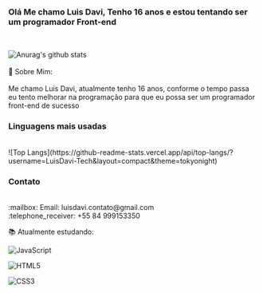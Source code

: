### Olá Me chamo Luis Davi, Tenho 16 anos e estou tentando ser um programador Front-end
<br>

![Anurag's github stats](https://github-readme-stats.vercel.app/api?username=LuisDavi-Tech&show_icons=true&theme=tokyonight)
<br>
<br>
:boy: Sobre Mim:<br>
<br>
Me chamo Luis Davi, atualmente tenho 16 anos, conforme o tempo passa<br>
eu tento melhorar na programação para que eu possa ser um programador<br>
front-end de sucesso<br>
### Linguagens mais usadas
<br>
![Top Langs](https://github-readme-stats.vercel.app/api/top-langs/?username=LuisDavi-Tech&layout=compact&theme=tokyonight)
<br>
<h3>Contato</h3>
<br>
:mailbox: Email: luisdavi.contato@gmail.com
<br>
:telephone_receiver: +55 84 999153350
<br>

:books: Atualmente estudando:<br>

![JavaScript](https://img.shields.io/badge/-JavaScript-F7B93E?style=flat-square&logo=javascript&logoColor=fff)

![HTML5](https://img.shields.io/badge/-HTML5-E34F26?style=flat-square&logo=html5&logoColor=white)

![CSS3](https://img.shields.io/badge/-CSS3-549FDE?style=flat-square&logo=css3&logoColor=white)
